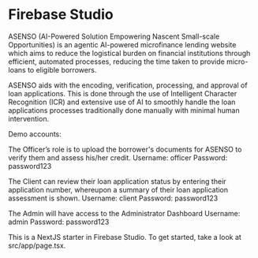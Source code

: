 # Firebase Studio

ASENSO (AI-Powered Solution Empowering Nascent Small-scale Opportunities) is an agentic AI-powered microfinance lending website which aims to reduce the logistical burden on financial institutions through efficient, automated processes, reducing the time taken to provide micro-loans to eligible borrowers.

ASENSO aids with the encoding, verification, processing, and approval of loan applications. This is done through the use of Intelligent Character Recognition (ICR) and extensive use of AI to smoothly handle the loan applications processes traditionally done manually with minimal human intervention. 

Demo accounts:

The Officer’s role is to upload the borrower's documents for ASENSO to verify them and assess his/her credit. 
    Username: officer
    Password: password123

The Client can review their loan application status by entering their application number, whereupon a summary of their loan application assessment is shown. 
    Username: client
    Password: password123

The Admin will have access to the Administrator Dashboard
    Username: admin
    Password: password123

This is a NextJS starter in Firebase Studio.
To get started, take a look at src/app/page.tsx.
